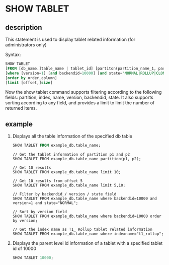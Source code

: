 # SHOW TABLET

## description

This statement is used to display tablet related information (for administrators only)

Syntax:

```sql
SHOW TABLET
[FROM [db_name.]table_name | tablet_id] [partiton(partition_name_1, partition_name_1)]
[where [version=1] [and backendid=10000] [and state="NORMAL|ROLLUP|CLONE|DECOMMISSION"]]
[order by order_column]
[limit [offset,]size]
```

Now the show tablet command supports filtering according to the following fields: partition, index, name, version, backendid, state. It also supports sorting according to any field, and provides a limit to limit the number of returned items.

## example

1. Displays all the table information of the specified db table

    ```sql
    SHOW TABLET FROM example_db.table_name;
    ```

    ```plain text
    // Get the tablet information of partition p1 and p2
    SHOW TABLET FROM example_db.table_name partition(p1, p2);
    
    // Get 10 results
    SHOW TABLET FROM example_db.table_name limit 10;
    
    // Get 10 results from offset 5
    SHOW TABLET FROM example_db.table_name limit 5,10;
    
    // Filter by backendid / version / state field
    SHOW TABLET FROM example_db.table_name where backendid=10000 and version=1 and state="NORMAL";
    
    // Sort by version field
    SHOW TABLET FROM example_db.table_name where backendid=10000 order by version;
    
    // Get the index name as T1_ Rollup tablet related information
    SHOW TABLET FROM example_db.table_name where indexname="t1_rollup";
    ```

2. Displays the parent level id information of a tablet with a specified tablet id of 10000

    ```sql
    SHOW TABLET 10000;
    ```
